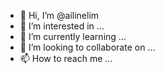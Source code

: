 - 👋 Hi, I’m @ailinelim
- 👀 I’m interested in ...
- 🌱 I’m currently learning ...
- 💞️ I’m looking to collaborate on ...
- 📫 How to reach me ...

<!---
ailinelim/ailinelim is a ✨ special ✨ repository because its `README.md` (this file) appears on your GitHub profile.
You can click the Preview link to take a look at your changes.
--->
